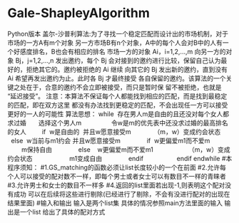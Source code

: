 # Gale-ShapleyAlgorithm
Python版本    盖尔-沙普利算法:为了寻找一个稳定匹配而设计出的市场机制，对于市场的一方A有m个对象 另一方市场B有n个对象，A中的每个人会对B中的人有一个好感度排名，B也会有相应的排名 市场一方的对象 Ai，i=1,2,...,m 向另一方的对象 Bj，j=1,2,...,n 发出邀约，每个 Bj 会对接到的邀约进行比较，保留自己认为最好的，拒绝其它的。邀约被拒绝的 Ai 继续 向其它的 Bj 发出新的邀约，直到没有 Ai 希望再发出邀约为止。此时各 Bj 才最终接受 各自保留的邀约。该算法的一个关键之处在于，合意的邀约不会立即被接受，而只是暂时保 留不被拒绝，也就是 “延迟接受”。  注意：本算法不保证每个人都能找到相应的匹配，而是找到最稳定的匹配，即在双方这里 都没有办法找到更稳定的匹配，不会出现任一方可以接受更好的一人的可能性  算法思想： while  存在男人m是自由的且还没对每个女人都求过婚       选择这个男人m                 令w是m的优先表中还没求过婚的最高排名的女人         if  w是自由的  并且w愿意接受m             （m，w）变成约会状态         else  w当前与m1约会  并且w愿意接受m               if  w更偏爱m1而不爱m                     m保持自由               else    w更偏爱m而不爱m1                    （m，w）变成约会状态                     m1变成自由               endif                   endif endwhile  #本程序须知： #1.GS_matching的函数必须让list长度较小的一个在前面 #2.允许每个人可以接受的配对数不一样，即每个男士或者女士可以有数目不一样的青睐者 #3.允许男士和女士的数目不一样多 #4.返回的list里面若出现-1,则表明这个配对没有成功 可以在后续将这些进行剔除(已经进行了剔除，不会有没进行配对的出现在结果里面)  #输入和输出 输入是两个list集 具体的情况参照main方法里面的输入 输出是一个list  给出了具体的配对方式
